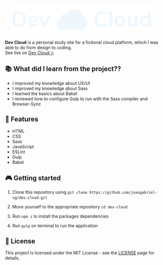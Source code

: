 <div align="center">
 <img src="./public/assets/logo.svg">
</div>

**Dev Cloud** is a personal study site for a fictional cloud platform, which I was able to do from design to coding.  
See live on [Dev Cloud 🔥](https://joaogabriel-sg.github.io/dev-cloud/)

## 📚 What did I learn from the project??

- I improved my knowledge about UX/UI
- I improved my knowledge about Sass
- I learned the basics about Babel
- I reviewed how to configure Gulp to run with the Sass compiler and Browser-Sync

## 🚀 Features

- HTML
- CSS
- Sass
- JavaScript
- ESLint
- Gulp
- Babel

## 🎮 Getting started

1. Clone this repository using `git clone https://github.com/joaogabriel-sg/dev-cloud.git`

1. Move yourself to the appropriate repository `cd dev-cloud`

1. Run `npm i` to install the packages dependencies

1. Run `gulp` on terminal to run the application

## 📃 License

This project is licensed under the MIT License - see the [LICENSE](https://choosealicense.com/licenses/mit/) page for details.
